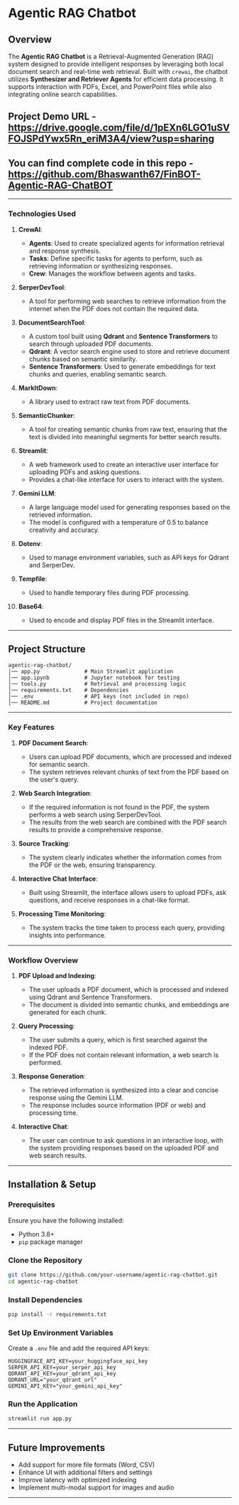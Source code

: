 # Agentic RAG Chatbot

## Overview

The **Agentic RAG Chatbot** is a Retrieval-Augmented Generation (RAG) system designed to provide intelligent responses by leveraging both local document search and real-time web retrieval. Built with `crewai`, the chatbot utilizes **Synthesizer and Retriever Agents** for efficient data processing. It supports interaction with PDFs, Excel, and PowerPoint files while also integrating online search capabilities.

## Project Demo URL - https://drive.google.com/file/d/1pEXn6LGO1uSVFOJSPdYwx5Rn_eriM3A4/view?usp=sharing

## You can find complete code in this repo - https://github.com/Bhaswanth67/FinBOT-Agentic-RAG-ChatBOT


---

### Technologies Used

1. **CrewAI**:

   - **Agents**: Used to create specialized agents for information retrieval and response synthesis.
   - **Tasks**: Define specific tasks for agents to perform, such as retrieving information or synthesizing responses.
   - **Crew**: Manages the workflow between agents and tasks.

2. **SerperDevTool**:

   - A tool for performing web searches to retrieve information from the internet when the PDF does not contain the required data.

3. **DocumentSearchTool**:

   - A custom tool built using **Qdrant** and **Sentence Transformers** to search through uploaded PDF documents.
   - **Qdrant**: A vector search engine used to store and retrieve document chunks based on semantic similarity.
   - **Sentence Transformers**: Used to generate embeddings for text chunks and queries, enabling semantic search.

4. **MarkItDown**:

   - A library used to extract raw text from PDF documents.

5. **SemanticChunker**:

   - A tool for creating semantic chunks from raw text, ensuring that the text is divided into meaningful segments for better search results.

6. **Streamlit**:

   - A web framework used to create an interactive user interface for uploading PDFs and asking questions.
   - Provides a chat-like interface for users to interact with the system.

7. **Gemini LLM**:

   - A large language model used for generating responses based on the retrieved information.
   - The model is configured with a temperature of 0.5 to balance creativity and accuracy.

8. **Dotenv**:

   - Used to manage environment variables, such as API keys for Qdrant and SerperDev.

9. **Tempfile**:

   - Used to handle temporary files during PDF processing.

10. **Base64**:
    - Used to encode and display PDF files in the Streamlit interface.

---

## Project Structure

```
agentic-rag-chatbot/
│── app.py              # Main Streamlit application
│── app.ipynb           # Jupyter notebook for testing
│── tools.py            # Retrieval and processing logic
│── requirements.txt    # Dependencies
│── .env                # API keys (not included in repo)
│── README.md           # Project documentation
```

---
### Key Features

1. **PDF Document Search**:

   - Users can upload PDF documents, which are processed and indexed for semantic search.
   - The system retrieves relevant chunks of text from the PDF based on the user's query.

2. **Web Search Integration**:

   - If the required information is not found in the PDF, the system performs a web search using SerperDevTool.
   - The results from the web search are combined with the PDF search results to provide a comprehensive response.

3. **Source Tracking**:

   - The system clearly indicates whether the information comes from the PDF or the web, ensuring transparency.

4. **Interactive Chat Interface**:

   - Built using Streamlit, the interface allows users to upload PDFs, ask questions, and receive responses in a chat-like format.

5. **Processing Time Monitoring**:
   - The system tracks the time taken to process each query, providing insights into performance.

---

### Workflow Overview

1. **PDF Upload and Indexing**:

   - The user uploads a PDF document, which is processed and indexed using Qdrant and Sentence Transformers.
   - The document is divided into semantic chunks, and embeddings are generated for each chunk.

2. **Query Processing**:

   - The user submits a query, which is first searched against the indexed PDF.
   - If the PDF does not contain relevant information, a web search is performed.

3. **Response Generation**:

   - The retrieved information is synthesized into a clear and concise response using the Gemini LLM.
   - The response includes source information (PDF or web) and processing time.

4. **Interactive Chat**:
   - The user can continue to ask questions in an interactive loop, with the system providing responses based on the uploaded PDF and web search results.
---


## Installation & Setup

### Prerequisites

Ensure you have the following installed:

- Python 3.8+
- `pip` package manager

### Clone the Repository

```bash
git clone https://github.com/your-username/agentic-rag-chatbot.git
cd agentic-rag-chatbot
```

### Install Dependencies

```bash
pip install -r requirements.txt
```

### Set Up Environment Variables

Create a `.env` file and add the required API keys:

```
HUGGINGFACE_API_KEY=your_huggingface_api_key
SERPER_API_KEY=your_serper_api_key
QDRANT_API_KEY=your_qdrant_api_key
QDRANT_URL="your_qdrant_url"
GEMINI_API_KEY="your_gemini_api_key"
```

### Run the Application

```bash
streamlit run app.py
```




---

## Future Improvements

- Add support for more file formats (Word, CSV)
- Enhance UI with additional filters and settings
- Improve latency with optimized indexing
- Implement multi-modal support for images and audio

---
